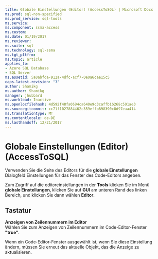 ```yaml
---
title: Globale Einstellungen (Editor) (AccessToSQL) | Microsoft Docs
ms.prod: sql-non-specified
ms.prod_service: sql-tools
ms.service: 
ms.component: ssma-access
ms.custom: 
ms.date: 01/19/2017
ms.reviewer: 
ms.suite: sql
ms.technology: sql-ssma
ms.tgt_pltfrm: 
ms.topic: article
applies_to:
- Azure SQL Database
- SQL Server
ms.assetid: 5a0abfda-912a-4dfc-acf7-0e0a6cae15c5
caps.latest.revision: "3"
author: Shamikg
ms.author: Shamikg
manager: jhubbard
ms.workload: Inactive
ms.openlocfilehash: 4d592f48fa0694ca640e9c3caffb1b268c501ae3
ms.sourcegitcommit: cc71f1027884462c359effb898390c8d97eaa414
ms.translationtype: MT
ms.contentlocale: de-DE
ms.lasthandoff: 12/21/2017
---
```

# <a name="global-settings-editor-accesstosql"></a>Globale Einstellungen (Editor) (AccessToSQL)
Verwenden Sie die Seite des Editors für die **globale Einstellungen** Dialogfeld Einstellungen für das Fenster des Code-Editors angeben.  
  
Zum Zugriff auf die editoreinstellungen in der **Tools** klicken Sie im Menü **globale Einstellungen**, klicken Sie auf **GUI** am unteren Rand des linken Bereich, und klicken Sie dann wählen **Editor**.  
  
## <a name="options"></a>Tastatur  
**Anzeigen von Zeilennummern im Editor**  
Wählen Sie zum Anzeigen von Zeilennummern im Code-Editor-Fenster **"true"**.  
  
Wenn ein Code-Editor-Fenster ausgewählt ist, wenn Sie diese Einstellung ändern, müssen Sie erneut das aktuelle Objekt, das die Anzeige zu aktualisieren.  
  
